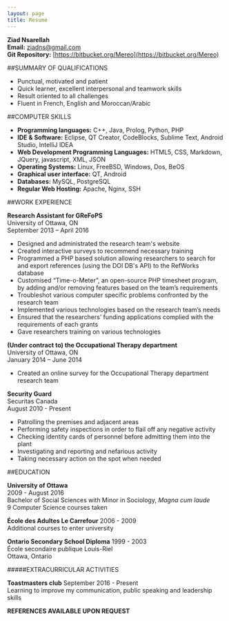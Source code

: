 ```yaml
---
layout: page
title: Resume
---
```

**Ziad Nsarellah**  
**Email:** ziadns@gmail.com  
**Git Repository:** [https://bitbucket.org/Mereo](https://bitbucket.org/Mereo)

##SUMMARY OF QUALIFICATIONS

-   Punctual, motivated and patient  
-   Quick learner, excellent interpersonal and teamwork skills  
-   Result oriented to all challenges  
-   Fluent in French, English and Moroccan/Arabic  

##COMPUTER SKILLS

-   **Programming languages:** C++, Java, Prolog, Python, PHP  
-   **IDE & Software:** Eclipse, QT Creator, CodeBlocks, Sublime Text,
    Android Studio, IntelliJ IDEA  
-   **Web Development Programming Languages:** HTML5, CSS, Markdown,
    JQuery, javascript, XML, JSON  
-   **Operating Systems:** Linux, FreeBSD, Windows, Dos, BeOS  
-   **Graphical user interface:** QT, Android  
-   **Databases:** MySQL, PostgreSQL
-   **Regular Web Hosting:** Apache, Nginx, SSH

##WORK EXPERIENCE

**Research Assistant for GReFoPS**   
University of Ottawa, ON  
September 2013 – April 2016  

-   Designed and administrated the research team's website  
-   Created interactive surveys to recommend necessary training  
-   Programmed a PHP based solution allowing researchers to search for and export references (using the DOI DB's API) to the RefWorks database
-   Customised “Time-o-Meter”, an open-source PHP timesheet program, by adding and/or removing features based on the team’s requirements
-   Troubleshot various computer specific problems confronted by the research team
-   Implemented various technologies based on the research team’s needs  
-   Ensured that the researchers’ funding applications complied with the requirements of each grants  
-   Gave researchers training on various technologies

**(Under contract to) the Occupational Therapy department**   
University of Ottawa, ON  
January 2014 – June 2014

-   Created an online survey for the Occupational Therapy department research team

**Security Guard**  
Securitas Canada  
August 2010 - Present  

-   Patrolling the premises and adjacent areas  
-   Performing safety inspections in order to flail off any negative activity  
-   Checking identity cards of personnel before admitting them into the plant  
-   Investigating and reporting and nefarious activity  
-   Taking necessary action on the spot when needed

##EDUCATION

**University of Ottawa**  
2009 - August 2016  
Bachelor of Social Sciences with Minor in Sociology, *Magna cum laude*    
9 Computer Science courses taken

**École des Adultes Le Carrefour** 2006 - 2009  
Additional courses to enter university

**Ontario Secondary School Diploma** 1999 - 2003  
École secondaire publique Louis-Riel  
Ottawa, Ontario

#####EXTRACURRICULAR ACTIVITIES

**Toastmasters club** September 2016 - Present  
Learning to improve my communication, public speaking and leadership skills

**REFERENCES AVAILABLE UPON REQUEST**
